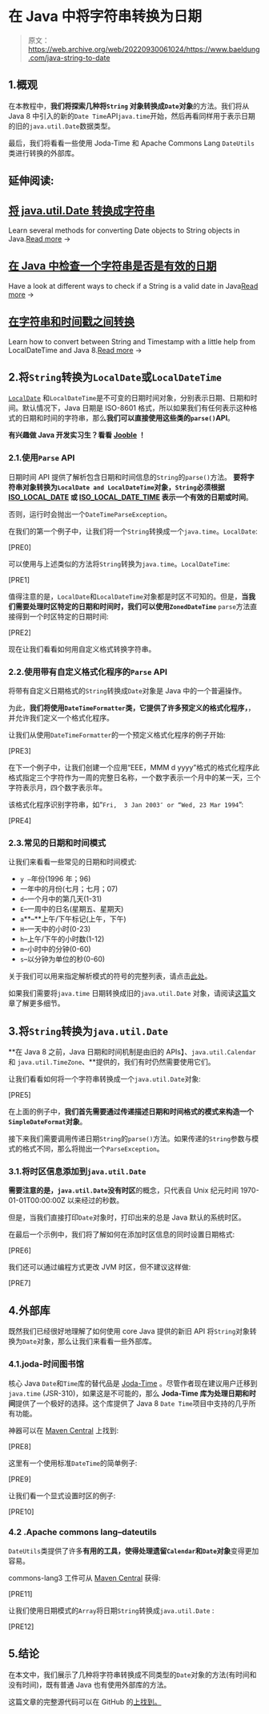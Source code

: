 # 在 Java 中将字符串转换为日期

> 原文：<https://web.archive.org/web/20220930061024/https://www.baeldung.com/java-string-to-date>

## 1.概观

在本教程中，**我们将探索几种将`String` 对象转换成`Date`对象**的方法。我们将从 Java 8 中引入的新的`Date Time`API`java.time`开始，然后再看同样用于表示日期的旧的`java.util.Date`数据类型。

最后，我们将看看一些使用 Joda-Time 和 Apache Commons Lang `DateUtils`类进行转换的外部库。

## 延伸阅读:

## [将 java.util.Date 转换成字符串](/web/20221023102738/https://www.baeldung.com/java-util-date-to-string)

Learn several methods for converting Date objects to String objects in Java.[Read more](/web/20221023102738/https://www.baeldung.com/java-util-date-to-string) →

## [在 Java 中检查一个字符串是否是有效的日期](/web/20221023102738/https://www.baeldung.com/java-string-valid-date)

Have a look at different ways to check if a String is a valid date in Java[Read more](/web/20221023102738/https://www.baeldung.com/java-string-valid-date) →

## [在字符串和时间戳之间转换](/web/20221023102738/https://www.baeldung.com/java-string-to-timestamp)

Learn how to convert between String and Timestamp with a little help from LocalDateTime and Java 8.[Read more](/web/20221023102738/https://www.baeldung.com/java-string-to-timestamp) →

## 2.将`String`转换为`LocalDate`或`LocalDateTime`

[`LocalDate`](/web/20221023102738/https://www.baeldung.com/java-8-date-time-intro) 和`LocalDateTime`是不可变的日期时间对象，分别表示日期、日期和时间。默认情况下，Java 日期是 ISO-8601 格式，所以如果我们有任何表示这种格式的日期和时间的字符串，那么**我们可以直接使用这些类的`parse()`API**。

**有兴趣做 Java 开发实习生？看看 [Jooble](https://web.archive.org/web/20221023102738/https://jooble.org/jobs-java-developer-internship) ！**

### 2.1.使用`Parse` API

日期时间 API 提供了解析包含日期和时间信息的`String`的`parse()`方法。 **要将字符串对象转换为`LocalDate and LocalDateTime`对象，`String`必须根据 [ISO_LOCAL_DATE](https://web.archive.org/web/20221023102738/https://docs.oracle.com/en/java/javase/11/docs/api/java.base/java/time/format/DateTimeFormatter.html#ISO_LOCAL_DATE) 或 [ISO_LOCAL_DATE_TIME](https://web.archive.org/web/20221023102738/https://docs.oracle.com/en/java/javase/11/docs/api/java.base/java/time/format/DateTimeFormatter.html#ISO_LOCAL_DATE_TIME) 表示一个有效的日期或时间**。

否则，运行时会抛出一个`DateTimeParseException`。

在我们的第一个例子中，让我们将一个`String`转换成一个`java.time`。`LocalDate`:

[PRE0]

可以使用与上述类似的方法将`String`转换为`java.time`。`LocalDateTime`:

[PRE1]

值得注意的是，`LocalDate`和`LocalDateTime`对象都是时区不可知的。但是，**当我们需要处理时区特定的日期和时间时，我们可以使用`ZonedDateTime`** `parse`方法直接得到一个时区特定的日期时间:

[PRE2]

现在让我们看看如何用自定义格式转换字符串。

### 2.2.使用带有自定义格式化程序的`Parse` API

将带有自定义日期格式的`String`转换成`Date`对象是 Java 中的一个普遍操作。

为此，**我们将使用`DateTimeFormatter`类，它提供了许多预定义的格式化程序，**，并允许我们定义一个格式化程序。

让我们从使用`DateTimeFormatter`的一个预定义格式化程序的例子开始:

[PRE3]

在下一个例子中，让我们创建一个应用“EEE，MMM d yyyy”格式的格式化程序此格式指定三个字符作为一周的完整日名称，一个数字表示一个月中的某一天，三个字符表示月，四个数字表示年。

该格式化程序识别字符串，如“`Fri,  3 Jan 2003″ or “Wed, 23 Mar 1994`”:

[PRE4]

### 2.3.常见的日期和时间模式

让我们来看看一些常见的日期和时间模式:

*   `y –`年份(1996 年；96)
*   一年中的月份(七月；七月；07)
*   `d`–一个月中的第几天(1-31)
*   `E`–一周中的日名(星期五、星期天)
*   `a`**–**上午/下午标记(上午，下午)
*   `H`–一天中的小时(0-23)
*   `h`–上午/下午的小时数(1-12)
*   `m`–小时中的分钟(0-60)
*   `s`–以分钟为单位的秒(0-60)

关于我们可以用来指定解析模式的符号的完整列表，请点击[此处](https://web.archive.org/web/20221023102738/https://docs.oracle.com/en/java/javase/11/docs/api/java.base/java/time/format/DateTimeFormatter.html#patterns)。

如果我们需要将`java.time` 日期转换成旧的`java.util.Date` 对象，请阅读[这篇](/web/20221023102738/https://www.baeldung.com/java-date-to-localdate-and-localdatetime)文章了解更多细节。

## 3.将`String`转换为`java.util.Date`

**在 Java 8 之前，Java 日期和时间机制是由旧的 APIs】、`java.util.Calendar`和 `java.util.TimeZone`、**提供的，我们有时仍然需要使用它们。

让我们看看如何将一个字符串转换成一个`java.util.Date`对象:

[PRE5]

在上面的例子中，**我们首先需要通过传递描述日期和时间格式的模式来构造一个`SimpleDateFormat`对象**。

接下来我们需要调用传递日期`String`的`parse()`方法。如果传递的`String`参数与模式的格式不同，那么将抛出一个`ParseException`。

### 3.1.将时区信息添加到`java.util.Date`

**需要注意的是，`java.util.Date`没有时区**的概念，只代表自 Unix 纪元时间 1970-01-01T00:00:00Z 以来经过的秒数。

但是，当我们直接打印`Date`对象时，打印出来的总是 Java 默认的系统时区。

在最后一个示例中，我们将了解如何在添加时区信息的同时设置日期格式:

[PRE6]

我们还可以通过编程方式更改 JVM 时区，但不建议这样做:

[PRE7]

## 4.外部库

既然我们已经很好地理解了如何使用 core Java 提供的新旧 API 将`String`对象转换为`Date`对象，那么让我们来看看一些外部库。

### 4.1.joda-时间图书馆

核心 Java `Date`和`Time`库的替代品是 [Joda-Time](https://web.archive.org/web/20221023102738/http://www.joda.org/joda-time/) 。尽管作者现在建议用户迁移到`java.time` (JSR-310)，如果这是不可能的，那么 **Joda-Time 库为处理日期和时间**提供了一个极好的选择。这个库提供了 Java 8 `Date Time`项目中支持的几乎所有功能。

神器可以在 [Maven Central](https://web.archive.org/web/20221023102738/https://search.maven.org/classic/#search%7Cga%7C1%7Ca%3A%22joda-time%22) 上找到:

[PRE8]

这里有一个使用标准`DateTime`的简单例子:

[PRE9]

让我们看一个显式设置时区的例子:

[PRE10]

### 4.2 .Apache commons lang–dateutils

`DateUtils`类提供了许多**有用的工具，使得处理遗留`Calendar`和`Date`对象**变得更加容易。

commons-lang3 工件可从 [Maven Central](https://web.archive.org/web/20221023102738/https://search.maven.org/classic/#search%7Cga%7C1%7Ca%3A%22commons-lang3%22) 获得:

[PRE11]

让我们使用日期模式的`Array`将日期`String`转换成`java.util.Date` :

[PRE12]

## 5.结论

在本文中，我们展示了几种将字符串转换成不同类型的`Date`对象的方法(有时间和没有时间)，既有普通 Java 也有使用外部库的方法。

这篇文章的完整源代码可以在 GitHub 的[上找到。](https://web.archive.org/web/20221023102738/https://github.com/eugenp/tutorials/tree/master/core-java-modules/core-java-datetime-string)